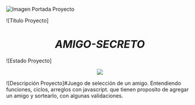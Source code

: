 
![Imagen Portada Proyecto](https://github.com/user-attachments/assets/f79dec9d-92a5-48fd-a99d-926a1fa07927)

![Título Proyecto]<h1 align = "center"><em>AMIGO-SECRETO</em></h1>

![Estado Proyecto]<p align ="center"><img src="https://img.shields.io/badge/STATUS-EN DESAROLLO-green"></p>

![Descripción Proyecto]#Juego de selección de un amigo. Entendiendo funciones, ciclos, arreglos con javascript. que tienen proposito de agregar un amigo y sortearlo, con algunas validaciones. 

